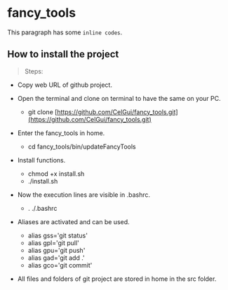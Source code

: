 # fancy_tools

This paragraph has some `inline codes`.
## How to install the project

> Steps:
- Copy web URL of github project.
- Open the terminal and clone on terminal to have the same on your PC.
  - git clone [https://github.com/CelGui/fancy_tools.git](https://github.com/CelGui/fancy_tools.git)


- Enter the fancy_tools in home.
  - cd fancy_tools/bin/updateFancyTools


- Install functions.
  - chmod +x install.sh
  - ./install.sh


- Now the execution lines are visible in .bashrc.
  - . ./.bashrc


- Aliases are activated and can be used.
  - alias gss='git status'
  - alias gpl='git pull'
  - alias gpu='git push'
  - alias gad='git add .'
  - alias gco='git commit'


- All files and folders of git project are stored in home in the src folder.
